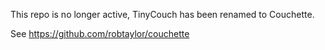 This repo is no longer active, TinyCouch has been renamed to Couchette.

See https://github.com/robtaylor/couchette
